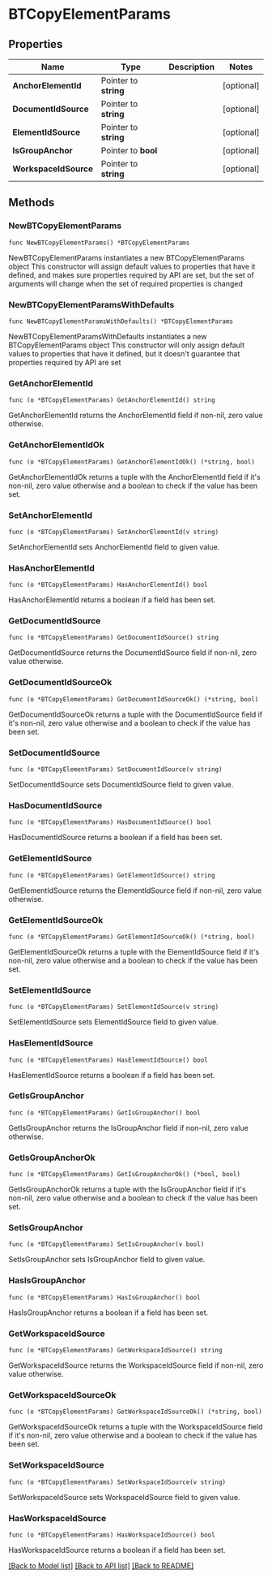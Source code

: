 # BTCopyElementParams

## Properties

Name | Type | Description | Notes
------------ | ------------- | ------------- | -------------
**AnchorElementId** | Pointer to **string** |  | [optional] 
**DocumentIdSource** | Pointer to **string** |  | [optional] 
**ElementIdSource** | Pointer to **string** |  | [optional] 
**IsGroupAnchor** | Pointer to **bool** |  | [optional] 
**WorkspaceIdSource** | Pointer to **string** |  | [optional] 

## Methods

### NewBTCopyElementParams

`func NewBTCopyElementParams() *BTCopyElementParams`

NewBTCopyElementParams instantiates a new BTCopyElementParams object
This constructor will assign default values to properties that have it defined,
and makes sure properties required by API are set, but the set of arguments
will change when the set of required properties is changed

### NewBTCopyElementParamsWithDefaults

`func NewBTCopyElementParamsWithDefaults() *BTCopyElementParams`

NewBTCopyElementParamsWithDefaults instantiates a new BTCopyElementParams object
This constructor will only assign default values to properties that have it defined,
but it doesn't guarantee that properties required by API are set

### GetAnchorElementId

`func (o *BTCopyElementParams) GetAnchorElementId() string`

GetAnchorElementId returns the AnchorElementId field if non-nil, zero value otherwise.

### GetAnchorElementIdOk

`func (o *BTCopyElementParams) GetAnchorElementIdOk() (*string, bool)`

GetAnchorElementIdOk returns a tuple with the AnchorElementId field if it's non-nil, zero value otherwise
and a boolean to check if the value has been set.

### SetAnchorElementId

`func (o *BTCopyElementParams) SetAnchorElementId(v string)`

SetAnchorElementId sets AnchorElementId field to given value.

### HasAnchorElementId

`func (o *BTCopyElementParams) HasAnchorElementId() bool`

HasAnchorElementId returns a boolean if a field has been set.

### GetDocumentIdSource

`func (o *BTCopyElementParams) GetDocumentIdSource() string`

GetDocumentIdSource returns the DocumentIdSource field if non-nil, zero value otherwise.

### GetDocumentIdSourceOk

`func (o *BTCopyElementParams) GetDocumentIdSourceOk() (*string, bool)`

GetDocumentIdSourceOk returns a tuple with the DocumentIdSource field if it's non-nil, zero value otherwise
and a boolean to check if the value has been set.

### SetDocumentIdSource

`func (o *BTCopyElementParams) SetDocumentIdSource(v string)`

SetDocumentIdSource sets DocumentIdSource field to given value.

### HasDocumentIdSource

`func (o *BTCopyElementParams) HasDocumentIdSource() bool`

HasDocumentIdSource returns a boolean if a field has been set.

### GetElementIdSource

`func (o *BTCopyElementParams) GetElementIdSource() string`

GetElementIdSource returns the ElementIdSource field if non-nil, zero value otherwise.

### GetElementIdSourceOk

`func (o *BTCopyElementParams) GetElementIdSourceOk() (*string, bool)`

GetElementIdSourceOk returns a tuple with the ElementIdSource field if it's non-nil, zero value otherwise
and a boolean to check if the value has been set.

### SetElementIdSource

`func (o *BTCopyElementParams) SetElementIdSource(v string)`

SetElementIdSource sets ElementIdSource field to given value.

### HasElementIdSource

`func (o *BTCopyElementParams) HasElementIdSource() bool`

HasElementIdSource returns a boolean if a field has been set.

### GetIsGroupAnchor

`func (o *BTCopyElementParams) GetIsGroupAnchor() bool`

GetIsGroupAnchor returns the IsGroupAnchor field if non-nil, zero value otherwise.

### GetIsGroupAnchorOk

`func (o *BTCopyElementParams) GetIsGroupAnchorOk() (*bool, bool)`

GetIsGroupAnchorOk returns a tuple with the IsGroupAnchor field if it's non-nil, zero value otherwise
and a boolean to check if the value has been set.

### SetIsGroupAnchor

`func (o *BTCopyElementParams) SetIsGroupAnchor(v bool)`

SetIsGroupAnchor sets IsGroupAnchor field to given value.

### HasIsGroupAnchor

`func (o *BTCopyElementParams) HasIsGroupAnchor() bool`

HasIsGroupAnchor returns a boolean if a field has been set.

### GetWorkspaceIdSource

`func (o *BTCopyElementParams) GetWorkspaceIdSource() string`

GetWorkspaceIdSource returns the WorkspaceIdSource field if non-nil, zero value otherwise.

### GetWorkspaceIdSourceOk

`func (o *BTCopyElementParams) GetWorkspaceIdSourceOk() (*string, bool)`

GetWorkspaceIdSourceOk returns a tuple with the WorkspaceIdSource field if it's non-nil, zero value otherwise
and a boolean to check if the value has been set.

### SetWorkspaceIdSource

`func (o *BTCopyElementParams) SetWorkspaceIdSource(v string)`

SetWorkspaceIdSource sets WorkspaceIdSource field to given value.

### HasWorkspaceIdSource

`func (o *BTCopyElementParams) HasWorkspaceIdSource() bool`

HasWorkspaceIdSource returns a boolean if a field has been set.


[[Back to Model list]](../README.md#documentation-for-models) [[Back to API list]](../README.md#documentation-for-api-endpoints) [[Back to README]](../README.md)


